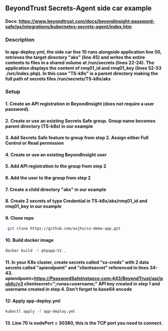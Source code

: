 ## BeyondTrust Secrets-Agent side car example
#### Docs:  https://www.beyondtrust.com/docs/beyondinsight-password-safe/ps/integrations/kubernetes-secrets-agent/index.htm
### Description
#### In app-deploy.yml, the side car line 10 runs alongside application line 50, retrieves the target directory "aks" (line 45) and writes the entire contents to files in a shared volume at /run/secrets (lines 22-24).  The application displays the content of rmq01_id and rmq01_key (lines 52-53 ./src/index.php).  In this case "TS-k8s" is a parent directory making the full path of secrets files /run/secrets/TS-k8s/aks
### Setup
#### 1. Create an API registration in BeyondInsight (does not require a user password).
#### 2. Create or use an existing Secrets Safe group. Group name becomes parent directory (TS-k8s) in our example
#### 3. Add Secrets Safe feature to group from step 2.  Assign either Full Control or Read permission 
#### 4. Create or use an existing BeyondInsight user
#### 5. Add API registration to the group from step 2
#### 6. Add the user to the group from step 2
#### 7. Create a child directory "aks" in our example
#### 8. Create 2 secrets of type Credential in TS-k8s/aks/rmq01_id and rmq01_key in our example
#### 9. Clone repo
```sh
 git clone https://github.com/asjhu/ss-demo-app.git
 ```
 #### 10. Build docker image
 ```sh
 docker build -t phpapp:V1 .
```
#### 11. In your K8s cluster, create secrets called "ss-creds" with 2 data secrets called "apiendpoint" and "clientsecret" referenced in lines 34-43. apiendpoint=https://PasswordSafeInstance.com:443/BeyondTrust/api/public/v3   clientsecret="<API Key>;runas=username;" API key created in step 1 and username created in step 4.  Don't forget to base64 encode
#### 12: Apply app-deploy.yml
```sh
kubectl apply -f app-deploy.yml
```
#### 13. Line 70 is nodePort = 30380, this is the TCP port you need to connect.
